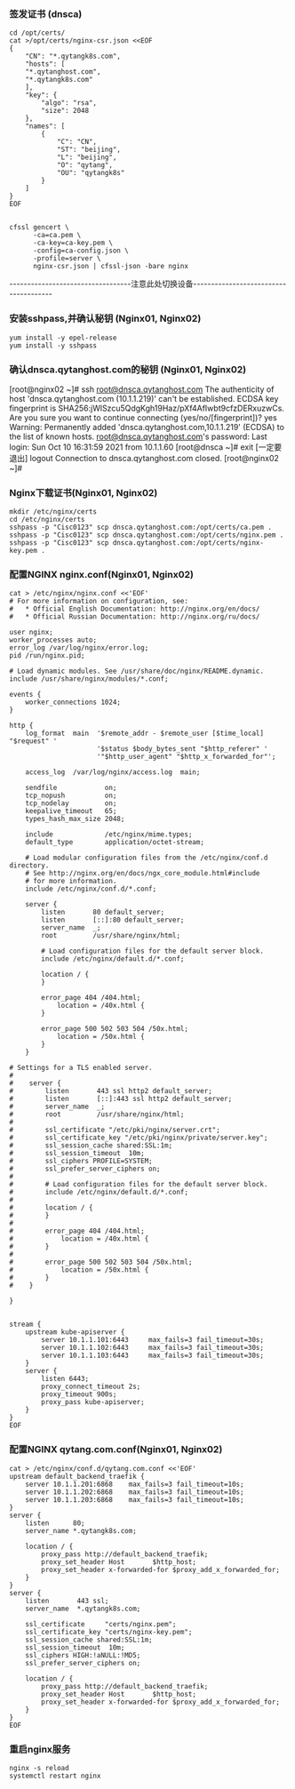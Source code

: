 ### 签发证书 (dnsca)
```shell script
cd /opt/certs/
cat >/opt/certs/nginx-csr.json <<EOF
{
    "CN": "*.qytangk8s.com",
    "hosts": [
    "*.qytanghost.com",
    "*.qytangk8s.com"
    ],
    "key": {
        "algo": "rsa",
        "size": 2048
    },
    "names": [
        {
            "C": "CN",
            "ST": "beijing",
            "L": "beijing",
            "O": "qytang",
            "OU": "qytangk8s"
        }
    ]
}
EOF


cfssl gencert \
      -ca=ca.pem \
      -ca-key=ca-key.pem \
      -config=ca-config.json \
      -profile=server \
      nginx-csr.json | cfssl-json -bare nginx

```
----------------------------------注意此处切换设备--------------------------------------

### 安装sshpass,并确认秘钥 (Nginx01, Nginx02)
```shell
yum install -y epel-release
yum install -y sshpass
```

### 确认dnsca.qytanghost.com的秘钥 (Nginx01, Nginx02)
[root@nginx02 ~]# ssh root@dnsca.qytanghost.com
The authenticity of host 'dnsca.qytanghost.com (10.1.1.219)' can't be established.
ECDSA key fingerprint is SHA256:jWlSzcu5QdgKgh19Haz/pXf4AfIwbt9cfzDERxuzwCs.
Are you sure you want to continue connecting (yes/no/[fingerprint])? yes
Warning: Permanently added 'dnsca.qytanghost.com,10.1.1.219' (ECDSA) to the list of known hosts.
root@dnsca.qytanghost.com's password:
Last login: Sun Oct 10 16:31:59 2021 from 10.1.1.60
[root@dnsca ~]# exit [一定要退出]
logout
Connection to dnsca.qytanghost.com closed.
[root@nginx02 ~]#



### Nginx下载证书(Nginx01, Nginx02)
```shell
mkdir /etc/nginx/certs
cd /etc/nginx/certs
sshpass -p "Cisc0123" scp dnsca.qytanghost.com:/opt/certs/ca.pem .
sshpass -p "Cisc0123" scp dnsca.qytanghost.com:/opt/certs/nginx.pem .
sshpass -p "Cisc0123" scp dnsca.qytanghost.com:/opt/certs/nginx-key.pem .

```

### 配置NGINX nginx.conf(Nginx01, Nginx02)
```shell script
cat > /etc/nginx/nginx.conf <<'EOF'
# For more information on configuration, see:
#   * Official English Documentation: http://nginx.org/en/docs/
#   * Official Russian Documentation: http://nginx.org/ru/docs/

user nginx;
worker_processes auto;
error_log /var/log/nginx/error.log;
pid /run/nginx.pid;

# Load dynamic modules. See /usr/share/doc/nginx/README.dynamic.
include /usr/share/nginx/modules/*.conf;

events {
    worker_connections 1024;
}

http {
    log_format  main  '$remote_addr - $remote_user [$time_local] "$request" '
                      '$status $body_bytes_sent "$http_referer" '
                      '"$http_user_agent" "$http_x_forwarded_for"';

    access_log  /var/log/nginx/access.log  main;

    sendfile            on;
    tcp_nopush          on;
    tcp_nodelay         on;
    keepalive_timeout   65;
    types_hash_max_size 2048;

    include             /etc/nginx/mime.types;
    default_type        application/octet-stream;

    # Load modular configuration files from the /etc/nginx/conf.d directory.
    # See http://nginx.org/en/docs/ngx_core_module.html#include
    # for more information.
    include /etc/nginx/conf.d/*.conf;

    server {
        listen       80 default_server;
        listen       [::]:80 default_server;
        server_name  _;
        root         /usr/share/nginx/html;

        # Load configuration files for the default server block.
        include /etc/nginx/default.d/*.conf;

        location / {
        }

        error_page 404 /404.html;
            location = /40x.html {
        }

        error_page 500 502 503 504 /50x.html;
            location = /50x.html {
        }
    }

# Settings for a TLS enabled server.
#
#    server {
#        listen       443 ssl http2 default_server;
#        listen       [::]:443 ssl http2 default_server;
#        server_name  _;
#        root         /usr/share/nginx/html;
#
#        ssl_certificate "/etc/pki/nginx/server.crt";
#        ssl_certificate_key "/etc/pki/nginx/private/server.key";
#        ssl_session_cache shared:SSL:1m;
#        ssl_session_timeout  10m;
#        ssl_ciphers PROFILE=SYSTEM;
#        ssl_prefer_server_ciphers on;
#
#        # Load configuration files for the default server block.
#        include /etc/nginx/default.d/*.conf;
#
#        location / {
#        }
#
#        error_page 404 /404.html;
#            location = /40x.html {
#        }
#
#        error_page 500 502 503 504 /50x.html;
#            location = /50x.html {
#        }
#    }

}


stream {
    upstream kube-apiserver {
        server 10.1.1.101:6443     max_fails=3 fail_timeout=30s;
        server 10.1.1.102:6443     max_fails=3 fail_timeout=30s;
        server 10.1.1.103:6443     max_fails=3 fail_timeout=30s;
    }
    server {
        listen 6443;
        proxy_connect_timeout 2s;
        proxy_timeout 900s;
        proxy_pass kube-apiserver;
    }
}
EOF

```

### 配置NGINX qytang.com.conf(Nginx01, Nginx02)
```shell script
cat > /etc/nginx/conf.d/qytang.com.conf <<'EOF'
upstream default_backend_traefik {
    server 10.1.1.201:6868    max_fails=3 fail_timeout=10s;
    server 10.1.1.202:6868    max_fails=3 fail_timeout=10s;
    server 10.1.1.203:6868    max_fails=3 fail_timeout=10s;
}
server {
    listen      80;
    server_name *.qytangk8s.com;

    location / {
        proxy_pass http://default_backend_traefik;
        proxy_set_header Host       $http_host;
        proxy_set_header x-forwarded-for $proxy_add_x_forwarded_for;
    }
}
server {
    listen       443 ssl;
    server_name  *.qytangk8s.com;

    ssl_certificate     "certs/nginx.pem";
    ssl_certificate_key "certs/nginx-key.pem";
    ssl_session_cache shared:SSL:1m;
    ssl_session_timeout  10m;
    ssl_ciphers HIGH:!aNULL:!MD5;
    ssl_prefer_server_ciphers on;

    location / {
        proxy_pass http://default_backend_traefik;
        proxy_set_header Host       $http_host;
        proxy_set_header x-forwarded-for $proxy_add_x_forwarded_for;
    }
}
EOF

```

### 重启nginx服务
```shell
nginx -s reload
systemctl restart nginx

```